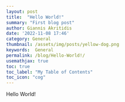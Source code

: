```yaml
---
layout: post
title:  "Hello World!"
summary: "First blog post"
author: Giannis Akritidis
date: '2022-11-08 17:46'
category: General
thumbnail: /assets/img/posts/yellow-dog.png
keywords:  General
permalink: /blog/Hello-World!/
usemathjax: true
toc: true
toc_label: "My Table of Contents"
toc_icon: "cog"
---
```


Hello World!

